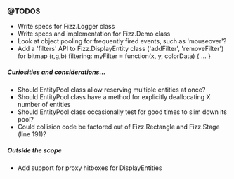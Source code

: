 ### @TODOS

- Write specs for Fizz.Logger class
- Write specs and implementation for Fizz.Demo class
- Look at object pooling for frequently fired events, such as 'mouseover'?
- Add a 'filters' API to Fizz.DisplayEntity class ('addFilter', 'removeFilter')
  for bitmap (r,g,b) filtering: myFilter = function(x, y, colorData) { ... }

##### Curiosities and considerations...

- Should EntityPool class allow reserving multiple entities at once?
- Should EntityPool class have a method for explicitly deallocating X number of entities
- Should EntityPool class occasionally test for good times to slim down its pool?
- Could collision code be factored out of Fizz.Rectangle and Fizz.Stage (line 191)?

##### Outside the scope

- Add support for proxy hitboxes for DisplayEntities